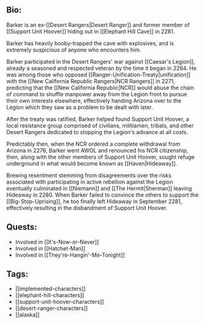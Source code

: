 ## Bio:

Barker is an ex-[[Desert Rangers|Desert Ranger]] and former member of [[Support Unit Hoover]] hiding out in [[Elephant Hill Cave]] in 2281. 

Barker has heavily booby-trapped the cave with explosives, and is extremely suspicious of anyone who encounters him.

Barker participated in the Desert Rangers' war against [[Caesar's Legion]], already a seasoned and respected veteran by the time it began in 2264. He was among those who opposed [[Ranger-Unification-Treaty|unification]] with the [[New California Republic Rangers|NCR Rangers]] in 2271, predicting that the [[New California Republic|NCR]] would abuse the chain of command to shuffle manpower away from the Legion front to pursue their own interests elsewhere, effectively handing Arizona over to the Legion which they saw as a problem to be dealt with later. 

After the treaty was ratified, Barker helped found Support Unit Hoover, a local resistance group comprised of civilians, militiamen, tribals, and other Desert Rangers dedicated to stopping the Legion's advance at all costs.

Predictably then, when the NCR ordered a complete withdrawal from Arizona in 2276, Barker went AWOL and renounced his NCR citizenship, then, along with the other members of Support Unit Hoover, sought refuge underground in what would become known as [[Haven|Hideaway]].

Brewing resentment stemming from disagreements over the risks associated with participating in active rebellion against the Legion eventually culminated in [[Niemann]] and [[The Hermit|Sherman]] leaving Hideaway in 2280. When Barker failed to convince the others to support the [[Big-Stop-Uprising]], he too finally left Hideaway in September 2281, effectively resulting in the disbandment of Support Unit Hoover.

## Quests:

- Involved in [[It's-Now-or-Never]]
- Involved in [[Hatchet-Man]]
- Involved in [[They're-Hangin'-Me-Tonight]]

## Tags:

- [[implemented-characters]]
- [[elephant-hill-characters]]
- [[support-unit-hoover-characters]]
- [[desert-ranger-characters]]
- [[alaska]]